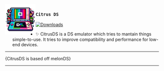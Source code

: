 <img src="ds.png" width="100px" align="left">

### `Citrus DS`

[![Downloads](https://img.shields.io/github/v/release/axterv2/citrus-ds)](https://github.com/axterv2/citrus-ds/releases/latest)

- ✨ CitrusDS is a DS emulator which tries to mantain things simple-to-use. It tries to improve compatibility and performance for low-end devices.
---

{CitrusDS is based off melonDS}

---
